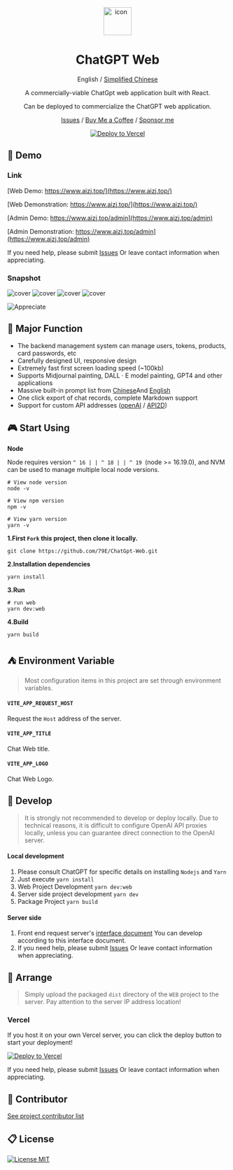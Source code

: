 <div align="center">
<img src="./src/assets/openai.svg" style="width:64px;height:64px;margin:0 32px" alt="icon"/> 

<h1 align="center">ChatGPT Web</h1>

English / [Simplified Chinese](https://github.com/79E/ChatGpt-Web/blob/master/README-CN.md)

A commercially-viable ChatGpt web application built with React.

Can be deployed to commercialize the ChatGPT web application.

[Issues](https://github.com/79E/ChatGPT-Web/issues) / [Buy Me a Coffee](https://www.buymeacoffee.com/beggar) / [Sponsor me](https://files.catbox.moe/o0znrg.JPG)

[![Deploy to Vercel](https://vercel.com/button)](https://vercel.com/import/project?template=https://github.com/79E/ChatGpt-Web)

</div>

## 🐶 Demo
### Link

[Web Demo: https://www.aizj.top/](https://www.aizj.top/)

[Web Demonstration: https://www.aizj.top/](https://www.aizj.top/)

[Admin Demo: https://www.aizj.top/admin](https://www.aizj.top/admin)

[Admin Demonstration: https://www.aizj.top/admin](https://www.aizj.top/admin)

If you need help, please submit [Issues](https://github.com/79E/ChatGPT-Web/issues) Or leave contact information when appreciating.
### Snapshot

![cover](https://files.catbox.moe/tp963e.png)
![cover](https://files.catbox.moe/y5avbx.png)
![cover](https://files.catbox.moe/k16jsz.png)
![cover](https://files.catbox.moe/8o5oja.png)

![Appreciate](https://files.catbox.moe/wgi8v5.png)

## 🤖 Major Function

- The backend management system can manage users, tokens, products, card passwords, etc
- Carefully designed UI, responsive design
- Extremely fast first screen loading speed (~100kb)
- Supports Midjournal painting, DALL · E model painting, GPT4 and other applications
- Massive built-in prompt list from [Chinese](https://github.com/PlexPt/awesome-chatgpt-prompts-zh)And [English](https://github.com/f/awesome-chatgpt-prompts)
- One click export of chat records, complete Markdown support
- Support for custom API addresses ([openAI](https://api.openai.com) / [API2D]( https://api2d.com/r/192767 ))

## 🎮 Start Using
**Node**

Node requires version `^ 16 | | ^ 18 | | ^ 19 `(node >= 16.19.0), and NVM can be used to manage multiple local node versions.

```
# View node version
node -v

# View npm version
npm -v

# View yarn version
yarn -v

```

**1.First `Fork` this project, then clone it locally.**
```
git clone https://github.com/79E/ChatGpt-Web.git
```

**2.Installation dependencies**
```
yarn install
```

**3.Run**
```
# run web
yarn dev:web
```

**4.Build**
```
yarn build
```


## ⛺️ Environment Variable

> Most configuration items in this project are set through environment variables.

#### `VITE_APP_REQUEST_HOST` 

Request the `Host` address of the server.

#### `VITE_APP_TITLE` 

Chat Web title.

#### `VITE_APP_LOGO` 

Chat Web Logo.

## 🚧 Develop

> It is strongly not recommended to develop or deploy locally. Due to technical reasons, it is difficult to configure OpenAI API proxies locally, unless you can guarantee direct connection to the OpenAI server.

#### Local development

1. Please consult ChatGPT for specific details on installing `Nodejs` and `Yarn`
2. Just execute `yarn install`
3. Web Project Development `yarn dev:web`
4. Server side project development `yarn dev`
5. Package Project `yarn build`

#### Server side

1. Front end request server's [interface document](https://console-docs.apipost.cn/preview/38826c52f656ef05/044846bd536b67bb) You can develop according to this interface document.
2. If you need help, please submit [Issues](https://github.com/79E/ChatGPT-Web/issues) Or leave contact information when appreciating. 

## 🎯 Arrange
> Simply upload the packaged `dist` directory of the `WEB` project to the server. Pay attention to the server IP address location!

### Vercel
If you host it on your own Vercel server, you can click the deploy button to start your deployment!

[![Deploy to Vercel](https://vercel.com/button)](https://vercel.com/import/project?template=https://github.com/79E/ChatGpt-Web)

If you need help, please submit [Issues](https://github.com/79E/ChatGPT-Web/issues) Or leave contact information when appreciating. 

## 🧘 Contributor

[See project contributor list](https://github.com/79E/ChatGPT-Web/graphs/contributors)

## 📋 License

[![License MIT](https://img.shields.io/badge/License-MIT-brightgreen.svg)](https://github.com/79E/ChatGpt-Web/blob/master/license)
